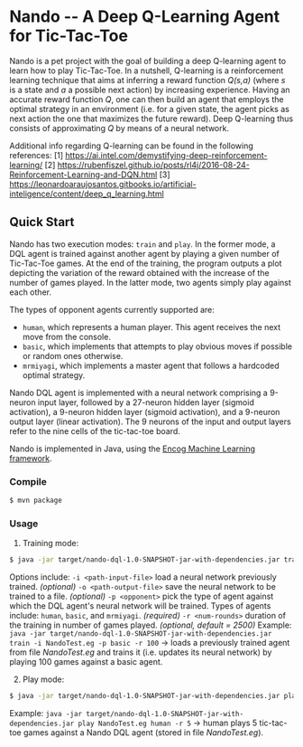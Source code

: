 # Nando -- A Deep Q-Learning Agent for Tic-Tac-Toe

Nando is a pet project with the goal of building a deep Q-learning agent to learn how to play Tic-Tac-Toe. In a nutshell, Q-learning is a reinforcement learning technique that aims at inferring a reward function _Q(s,a)_ (where _s_ is a state and _a_ a possible next action) by increasing experience. Having an accurate reward function _Q_, one can then build an agent that employs the optimal strategy in an environment (i.e. for a given state, the agent picks as next action the one that maximizes the future reward). Deep Q-learning thus consists of approximating _Q_ by means of a neural network.

Additional info regarding Q-learning can be found in the following references:
[1] https://ai.intel.com/demystifying-deep-reinforcement-learning/
[2] https://rubenfiszel.github.io/posts/rl4j/2016-08-24-Reinforcement-Learning-and-DQN.html
[3] https://leonardoaraujosantos.gitbooks.io/artificial-inteligence/content/deep_q_learning.html


## Quick Start

Nando has two execution modes: `train` and `play`. In the former mode, a DQL agent is trained against another agent by playing a given number of Tic-Tac-Toe games. At the end of the training, the program outputs a plot depicting the variation of the reward obtained with the increase of the number of games played. In the latter mode, two agents simply play against each other. 

The types of opponent agents currently supported are:
- `human`, which represents a human player. This agent receives the next move from the console.
- `basic`, which implements that attempts to play obvious moves if possible or random ones otherwise.
- `mrmiyagi`, which implements a master agent that follows a hardcoded optimal strategy.

Nando DQL agent is implemented with a neural network comprising a 9-neuron input layer, followed by a 27-neuron hidden layer (sigmoid activation), a 9-neuron hidden layer (sigmoid activation), and a 9-neuron output layer (linear activation). The 9 neurons of the input and output layers refer to the nine cells of the tic-tac-toe board. 

Nando is implemented in Java, using the [Encog Machine Learning framework](http://www.heatonresearch.com/encog/).



### Compile

```bash
$ mvn package
```

### Usage

1. Training mode:
```bash
$ java -jar target/nando-dql-1.0-SNAPSHOT-jar-with-dependencies.jar train [options]
```
Options include:
`-i <path-input-file>` load a neural network previously trained. _(optional)_
`-o <path-output-file>` save the neural network to be trained to a file. _(optional)_
`-p <opponent>` pick the type of agent against which the DQL agent's neural network will be trained. Types of agents include: `human`, `basic`, and `mrmiyagi`. _(required)_
`-r <num-rounds>` duration of the training in number of games played. _(optional, default = 2500)_
Example: `java -jar target/nando-dql-1.0-SNAPSHOT-jar-with-dependencies.jar train -i NandoTest.eg -p basic -r 100` -> loads a previously trained agent from file _NandoTest.eg_ and trains it (i.e. updates its neural network) by playing 100 games against a basic agent.

2. Play mode:
```bash
$ java -jar target/nando-dql-1.0-SNAPSHOT-jar-with-dependencies.jar play agentX agentO -r <num-rounds>
```
Example: `java -jar target/nando-dql-1.0-SNAPSHOT-jar-with-dependencies.jar play NandoTest.eg human -r 5` -> human plays 5 tic-tac-toe games against a Nando DQL agent (stored in file _NandoTest.eg_). 


